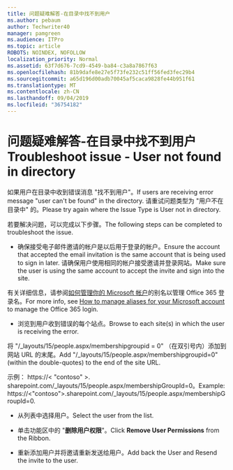```yaml
---
title: 问题疑难解答-在目录中找不到用户
ms.author: pebaum
author: Techwriter40
manager: pamgreen
ms.audience: ITPro
ms.topic: article
ROBOTS: NOINDEX, NOFOLLOW
localization_priority: Normal
ms.assetid: 63f7d676-7cd9-4549-ba84-c3a8a7867f63
ms.openlocfilehash: 81b9dafe8e27e5f73fe232c51ff56fed3fec29b4
ms.sourcegitcommit: a65d196d00adb70045af5caca9828fe44b951f61
ms.translationtype: MT
ms.contentlocale: zh-CN
ms.lasthandoff: 09/04/2019
ms.locfileid: "36754182"
---
```

# <a name="troubleshoot-issue---user-not-found-in-directory"></a><span data-ttu-id="10205-102">问题疑难解答-在目录中找不到用户</span><span class="sxs-lookup"><span data-stu-id="10205-102">Troubleshoot issue - User not found in directory</span></span>

<span data-ttu-id="10205-103">如果用户在目录中收到错误消息 "找不到用户"。</span><span class="sxs-lookup"><span data-stu-id="10205-103">If users are receiving error message "user can't be found" in the directory.</span></span> <span data-ttu-id="10205-104">请重试问题类型为 "用户不在目录中" 的。</span><span class="sxs-lookup"><span data-stu-id="10205-104">Please try again where the Issue Type is User not in directory.</span></span>

<span data-ttu-id="10205-105">若要解决问题，可以完成以下步骤。</span><span class="sxs-lookup"><span data-stu-id="10205-105">The following steps can be completed to troubleshoot the issue.</span></span>

- <span data-ttu-id="10205-106">确保接受电子邮件邀请的帐户是以后用于登录的帐户。</span><span class="sxs-lookup"><span data-stu-id="10205-106">Ensure the account that accepted the email invitation is the same account that is being used to sign in later.</span></span> <span data-ttu-id="10205-107">请确保用户使用相同的帐户接受邀请并登录网站。</span><span class="sxs-lookup"><span data-stu-id="10205-107">Make sure the user is using the same account to accept the invite and sign into the site.</span></span> 

<span data-ttu-id="10205-108">有关详细信息，请参阅[如何管理你的 Microsoft 帐户</a>的别名以管理 Office 365 登录名](https://support.microsoft.com/help/12407/microsoft-account-how-to-manage-aliases)。</span><span class="sxs-lookup"><span data-stu-id="10205-108">For more info, see [How to manage aliases for your Microsoft account</a> to manage the Office 365 login](https://support.microsoft.com/help/12407/microsoft-account-how-to-manage-aliases).</span></span> 

- <span data-ttu-id="10205-109">浏览到用户收到错误的每个站点。</span><span class="sxs-lookup"><span data-stu-id="10205-109">Browse to each site(s) in which the user is receiving the error.</span></span> 

<span data-ttu-id="10205-110">将 "/_layouts/15/people.aspx/membershipgroupid = 0" （在双引号内）添加到网站 URL 的末尾。</span><span class="sxs-lookup"><span data-stu-id="10205-110">Add "/_layouts/15/people.aspx/membershipgroupid=0" (within the double-quotes) to the end of the site URL.</span></span> 

<span data-ttu-id="10205-111">示例： https://< "contoso" >. sharepoint.com/_layouts/15/people.aspx/membershipGroupId=0。</span><span class="sxs-lookup"><span data-stu-id="10205-111">Example: https://<"contoso">.sharepoint.com/_layouts/15/people.aspx/membershipGroupId=0.</span></span>

- <span data-ttu-id="10205-112">从列表中选择用户。</span><span class="sxs-lookup"><span data-stu-id="10205-112">Select the user from the list.</span></span>

- <span data-ttu-id="10205-113">单击功能区中的 "**删除用户权限**"。</span><span class="sxs-lookup"><span data-stu-id="10205-113">Click **Remove User Permissions** from the Ribbon.</span></span> 
-  <span data-ttu-id="10205-114">重新添加用户并将邀请重新发送给用户。</span><span class="sxs-lookup"><span data-stu-id="10205-114">Add back the User and Resend the invite to the user.</span></span>

